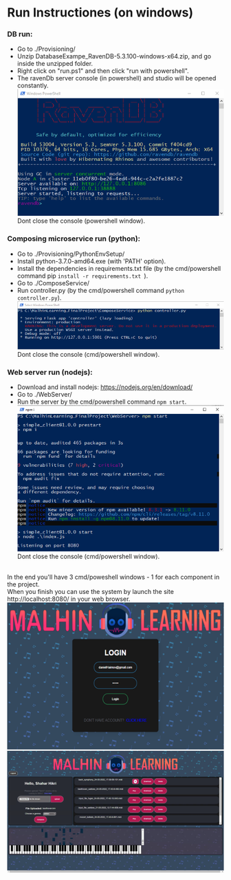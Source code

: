 # Run Instructiones (on windows)

### DB run:
- Go to ./Provisioning/
- Unzip DatabaseExampe_RavenDB-5.3.100-windows-x64.zip, and go inside the unzipped folder.
- Right click on "run.ps1" and then click "run with powershell".
- The ravenDb server console (in powershell) and studio will be opened constantly.
![alt text](/README/RavenConsole.png?raw=true)
<br/>Dont close the console (powershell window).

### Composing microservice run (python):
- Go to ./Provisioning/PythonEnvSetup/
- Install python-3.7.0-amd64.exe (with 'PATH' option).
- Install the dependencies in requirements.txt file (by the cmd/powershell command pip ```install -r requirements.txt ```).
- Go to ./ComposeService/
- Run controller.py (by the cmd/powershell command ```python controller.py```).
![alt text](/README/ComposingServiceConsole.png?raw=true)
<br/>Dont close the console (cmd/powershell window).


### Web server run (nodejs):
- Download and install nodejs: https://nodejs.org/en/download/
- Go to ./WebServer/
- Run the server by the cmd/powershell command ```npm start```.
![alt text](/README/WebServerConsole.png?raw=true)
<br/>Dont close the console (cmd/powershell window).<br/><br/>


In the end you'll have 3 cmd/poweshell windows - 1 for each component in the project.
<br/>When you finish you can use the system by launch the site http://localhost:8080/ in your web browser.
![alt text](/README/WebLogin.png?raw=true)
![alt text](/README/WebIndex.png?raw=true)
